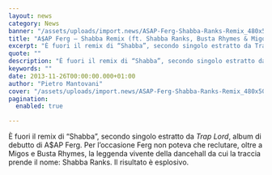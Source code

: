 ```yaml
---
layout: news
category: News
banner: "/assets/uploads/import.news/ASAP-Ferg-Shabba-Ranks-Remix_480x500_scaled_cropp.jpg"
title: "A$AP Ferg – Shabba Remix (ft. Shabba Ranks, Busta Rhymes & Migos)"
excerpt: "È fuori il remix di “Shabba”, secondo singolo estratto da Trap Lord, album di debutto di A$AP Ferg. Per l’occasione Ferg non poteva che reclutare, oltre a Migos e Busta Rhymes, la leggenda vivente della dancehall da cui la traccia prende il nome: Shabba Ranks. Il risultato è esplosivo"
quote: ""
description: "È fuori il remix di “Shabba”, secondo singolo estratto da Trap Lord, album di debutto di A$AP Ferg. Per l’occasione Ferg non poteva che reclutare, oltre a Migos e Busta Rhymes, la leggenda vivente della dancehall da cui la traccia prende il nome: Shabba Ranks. Il risultato è esplosivo"
keywords: ""
date: 2013-11-26T00:00:00.000+01:00
author: "Pietro Mantovani"
cover: "/assets/uploads/import.news/ASAP-Ferg-Shabba-Ranks-Remix_480x500_scaled_cropp.jpg"
pagination:
  enabled: true

---
```


[](https://hotmc.com/aap-ferg-shabba-remix-ft-shabba-ranks-busta-rhymes-migos/asap-ferg-shabba-ranks-remix%5F480x500%5Fscaled%5Fcropp/)

È fuori il remix di “Shabba”, secondo singolo estratto da _Trap Lord_, album di debutto di A$AP Ferg. Per l’occasione Ferg non poteva che reclutare, oltre a Migos e Busta Rhymes, la leggenda vivente della dancehall da cui la traccia prende il nome: Shabba Ranks. Il risultato è esplosivo.